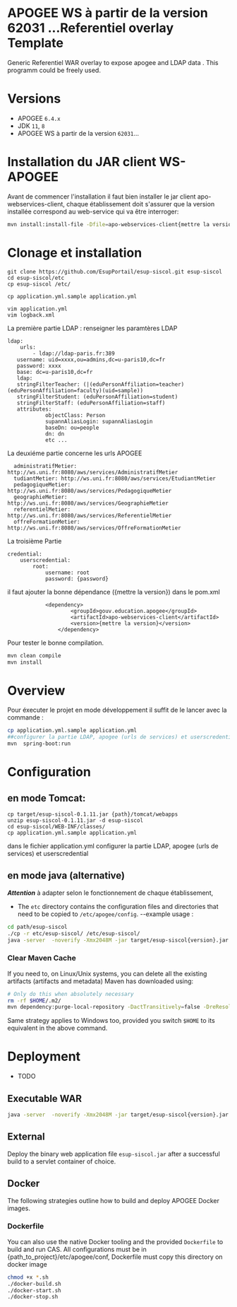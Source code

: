 APOGEE WS à partir de la version 62031 ...Referentiel overlay Template
=======================

Generic  Referentiel WAR overlay to expose apogee and LDAP data . This programm  could be freely used.

# Versions

- APOGEE `6.4.x`
- JDK `11`, `8`
- APOGEE WS à partir de la version `62031`...

# Installation du JAR client WS-APOGEE
Avant de commencer l'installation il faut bien installer le jar client apo-webservices-client, chaque établissement doit s'assurer que la version installée correspond au web-service qui va être interroger:

```bash
mvn install:install-file -Dfile=apo-webservices-client{mettre la version}.jar -DgroupId=gouv.education.apogee -DartifactId=apo-webservices-client -Dversion={mettre la version} -Dpackaging=jar
```


# Clonage et installation
 
``` 
git clone https://github.com/EsupPortail/esup-siscol.git esup-siscol
cd esup-siscol/etc 
cp esup-siscol /etc/

cp application.yml.sample application.yml

vim application.yml
vim logback.xml 

```
La première partie LDAP : renseigner les paramtères LDAP 

	ldap:
    	urls: 
    		- ldap://ldap-paris.fr:389
       username: uid=xxxx,ou=admins,dc=u-paris10,dc=fr
       password: xxxx
       base: dc=u-paris10,dc=fr
       ldap:
       stringFilterTeacher: (|(eduPersonAffiliation=teacher)(eduPersonAffiliation=faculty)(uid=sample))
       stringFilterStudent: (eduPersonAffiliation=student)
       stringFilterStaff: (eduPersonAffiliation=staff)
       attributes:
                objectClass: Person
                supannAliasLogin: supannAliasLogin
                baseDn: ou=people
                dn: dn
                etc ...


La deuxiéme  partie  concerne les urls APOGEE

	  administratifMetier: http://ws.uni.fr:8080/aws/services/AdministratifMetier
      tudiantMetier: http://ws.uni.fr:8080/aws/services/EtudiantMetier
      pedagogiqueMetier: http://ws.uni.fr:8080/aws/services/PedagogiqueMetier
      geographieMetier: http://ws.uni.fr:8080/aws/services/GeographieMetier
      referentielMetier: http://ws.uni.fr:8080/aws/services/ReferentielMetier
      offreFormationMetier: http://ws.uni.fr:8080/aws/services/OffreFormationMetier

La troisième Partie

	credential:
		userscredential:
    		root:
      			username: root
      			password: {password}



 il faut ajouter  la bonne dépendance ({mettre la version}) dans le pom.xml	 
			
				<dependency>
						<groupId>gouv.education.apogee</groupId>
						<artifactId>apo-webservices-client</artifactId>
						<version>{mettre la version}</version>
					</dependency>
					
Pour tester le bonne compilation.
					
```bash
mvn clean compile
mvn install
```

# Overview

Pour éxecuter le projet en mode développement il suffit de le lancer  avec la commande : 

```bash
cp application.yml.sample application.yml
##configurer la partie LDAP, apogee (urls de services) et userscredential
mvn  spring-boot:run
```


# Configuration

## en mode Tomcat:
```
cp target/esup-siscol-0.1.11.jar {path}/tomcat/webapps
unzip esup-siscol-0.1.11.jar -d esup-siscol
cd esup-siscol/WEB-INF/classes/
cp application.yml.sample application.yml
```
dans le fichier application.yml configurer la partie LDAP, apogee (urls de services) et userscredential



## en mode java (alternative)
 ***Attention***  à adapter selon le fonctionnement de chaque établissement,
- The `etc` directory contains the configuration files and directories that need to be copied to `/etc/apogee/config`. --example usage : 

```bash
cd path/esup-siscol
./cp -r etc/esup-siscol/ /etc/esup-siscol/
java -server  -noverify -Xmx2048M -jar target/esup-siscol{version}.jar  --spring.config.location=/etc/esup-siscol/
```

### Clear Maven Cache

If you need to, on Linux/Unix systems, you can delete all the existing artifacts (artifacts and metadata) Maven has downloaded using:

```bash
# Only do this when absolutely necessary
rm -rf $HOME/.m2/
mvn dependency:purge-local-repository -DactTransitively=false -DreResolve=false
```

Same strategy applies to Windows too, provided you switch `$HOME` to its equivalent in the above command.

# Deployment

* TODO

## Executable WAR

```bash
java -server  -noverify -Xmx2048M -jar target/esup-siscol{version}.jar --spring.config.location=etc/esup-siscol/
```

## External

Deploy the binary web application file `esup-siscol.jar` after a successful build to a servlet container of choice.

## Docker

The following strategies outline how to build and deploy APOGEE Docker images.


### Dockerfile

You can also use the native Docker tooling and the provided `Dockerfile` to build and run CAS.
All configurations must be in {path_to_project}/etc/apogee/conf, Dockerfile must copy this directory on docker image

```bash
chmod +x *.sh
./docker-build.sh
./docker-start.sh
./docker-stop.sh
```

